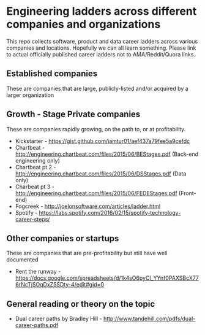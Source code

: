 # Engineering ladders across different companies and organizations
This repo collects software, product and data career ladders across various companies and locations. Hopefully we can all learn something. Please link to actual officially published career ladders not to AMA/Reddit/Quora links.

## Established companies
These are companies that are large, publicly-listed and/or acquired by a larger organization

## Growth - Stage Private companies
These are companies rapidly growing, on the path to, or at profitability.
* Kickstarter - https://gist.github.com/jamtur01/aef437a79fee5a9cefdc
* Chartbeat -  http://engineering.chartbeat.com/files/2015/06/BEStages.pdf (Back-end engineering only)
* Chartbeat pt 2 - http://engineering.chartbeat.com/files/2015/06/DSStages.pdf (Data only)
* Charbeat pt 3 - http://engineering.chartbeat.com/files/2015/06/FEDEStages.pdf (Front-end)
* Fogcreek - http://joelonsoftware.com/articles/ladder.html
* Spotify - https://labs.spotify.com/2016/02/15/spotify-technology-career-steps/


## Other companies or startups
These are companies that are pre-profitability but still have well documented 
* Rent the runway - https://docs.google.com/spreadsheets/d/1k4sO6pyCl_YYnf0PAXSBcX776rNcTjSOqDxZ5SDty-4/edit#gid=0
 
## General reading or theory on the topic
* Dual career paths by Bradley Hill - http://www.tandehill.com/pdfs/dual-career-paths.pdf


